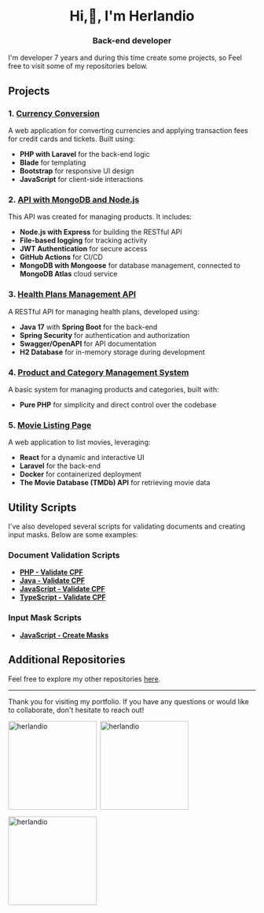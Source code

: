 <h1 align="center">Hi,👋, I'm Herlandio</h1>
<h3 align="center">Back-end developer</h3>

I'm developer 7 years and during this time create some projects, so Feel free to visit some of my repositories below.

## Projects

### 1. [Currency Conversion](https://github.com/your-username/currency-conversion)
A web application for converting currencies and applying transaction fees for credit cards and tickets. Built using:
- **PHP with Laravel** for the back-end logic
- **Blade** for templating
- **Bootstrap** for responsive UI design
- **JavaScript** for client-side interactions

### 2. [API with MongoDB and Node.js](https://github.com/your-username/api-mongodb-nodejs)
This API was created for managing products. It includes:
- **Node.js with Express** for building the RESTful API
- **File-based logging** for tracking activity
- **JWT Authentication** for secure access
- **GitHub Actions** for CI/CD
- **MongoDB with Mongoose** for database management, connected to **MongoDB Atlas** cloud service

### 3. [Health Plans Management API](https://github.com/your-username/health-plans-management)
A RESTful API for managing health plans, developed using:
- **Java 17** with **Spring Boot** for the back-end
- **Spring Security** for authentication and authorization
- **Swagger/OpenAPI** for API documentation
- **H2 Database** for in-memory storage during development

### 4. [Product and Category Management System](https://github.com/your-username/product-category-management)
A basic system for managing products and categories, built with:
- **Pure PHP** for simplicity and direct control over the codebase

### 5. [Movie Listing Page](https://github.com/your-username/movie-listing)
A web application to list movies, leveraging:
- **React** for a dynamic and interactive UI
- **Laravel** for the back-end
- **Docker** for containerized deployment
- **The Movie Database (TMDb) API** for retrieving movie data

## Utility Scripts

I've also developed several scripts for validating documents and creating input masks. Below are some examples:

### Document Validation Scripts
- **[PHP - Validate CPF](https://github.com/your-username/validate-cpf-php)**
- **[Java - Validate CPF](https://github.com/your-username/validate-cpf-java)**
- **[JavaScript - Validate CPF](https://github.com/your-username/validate-cpf-js)**
- **[TypeScript - Validate CPF](https://github.com/your-username/validate-cpf-ts)**

### Input Mask Scripts
- **[JavaScript - Create Masks](https://github.com/your-username/create-masks-js)**

## Additional Repositories
Feel free to explore my other repositories [here](https://github.com/your-username?tab=repositories).

---

Thank you for visiting my portfolio. If you have any questions or would like to collaborate, don't hesitate to reach out!

<div>
  <p><img align="left" height="180em" src="https://github-readme-stats.vercel.app/api/top-langs?username=herlandio&show_icons=true&locale=en&layout=compact" alt="herlandio" /></p>
  <p>&nbsp;<img align="center" height="180em" src="https://github-readme-stats.vercel.app/api?username=herlandio&show_icons=true&locale=en" alt="herlandio" /></p>
  <p><img align="center" height="180em" src="https://github-readme-streak-stats.herokuapp.com/?user=herlandio&" alt="herlandio" /></p>
</div>
